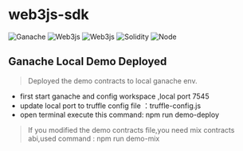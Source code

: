 # web3js-sdk
![Ganache](https://img.shields.io/badge/Ganache-2.1.0-yellowgreen)
![Web3js](https://img.shields.io/badge/Truffle-5.0.35-brightgreen)
![Web3js](https://img.shields.io/badge/Web3.js-1.2.1-brightgreen)
![Solidity](https://img.shields.io/badge/Solidity-0.5.8-lightgrey)
![Node](https://img.shields.io/badge/Node-10.16.0-brightgreen)

## Ganache Local Demo Deployed

> Deployed the demo contracts to local ganache env.

  - first start ganache and config workspace ,local port 7545
  - update local port to truffle config file ：truffle-config.js
  - open terminal execute this command: npm run demo-deploy

> If you modified the demo contracts file,you need mix contracts abi,used command : npm run demo-mix


